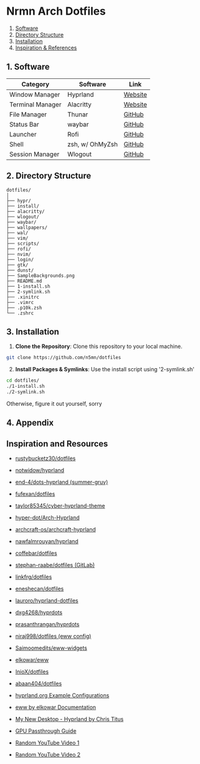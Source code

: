 # Nrmn Arch Dotfiles

1. [Software](#1-software)
2. [Directory Structure](#2-directory-structure)
3. [Installation](#3-installation)
4. [Inspiration & References](#4-inspiration--references)

## 1. Software
| Category               | Software               | Link                                          |
|------------------------|------------------------|-----------------------------------------------|
| Window Manager         | Hyprland               | [Website](https://hyprland.org/)              |
| Terminal Manager       | Alacritty              | [Website](https://alacritty.org/)             |
| File Manager           | Thunar                 | [GitHub](https://github.com/xfce-mirror/thunar) |
| Status Bar             | waybar                 | [GitHub](https://github.com/Alexays/Waybar)   |
| Launcher               | Rofi                   | [GitHub](https://github.com/davatorium/rofi)  |
| Shell                  | zsh, w/ OhMyZsh        | [GitHub](https://github.com/ohmyzsh/ohmyzsh/wiki/Installing-ZSH) |
| Session Manager        | Wlogout                | [GitHub](https://github.com/ArtsyMacaw/wlogout) |

## 2. Directory Structure

```
dotfiles/
│
├── hypr/
├── install/
├── alacritty/
├── wlogout/
├── waybar/
├── wallpapers/
├── wal/
├── vim/
├── scripts/
├── rofi/
├── nvim/
├── login/
├── gtk/
├── dunst/
├── SampleBackgrounds.png
├── README.md
├── 1-install.sh
├── 2-symlink.sh
├── .xinitrc
├── .vimrc
├── .p10k.zsh
└── .zshrc
```

## 3. Installation

1. **Clone the Repository**: Clone this repository to your local machine.

```bash
git clone https://github.com/n5mn/dotfiles
```

2. **Install Packages & Symlinks**: Use the install script using '2-symlink.sh'

```bash
cd dotfiles/
./1-install.sh
./2-symlink.sh
```

Otherwise, figure it out yourself, sorry

## 4. Appendix

## Inspiration and Resources

- [rustybucketz30/dotfiles](https://github.com/rustybucketz30/dotfiles)
- [notwidow/hyprland](https://github.com/notwidow/hyprland)
- [end-4/dots-hyprland (summer-gruv)](https://github.com/end-4/dots-hyprland/tree/summer-gruv)
- [fufexan/dotfiles](https://github.com/fufexan/dotfiles)
- [taylor85345/cyber-hyprland-theme](https://github.com/taylor85345/cyber-hyprland-theme)
- [hyper-dot/Arch-Hyprland](https://github.com/hyper-dot/Arch-Hyprland)
- [archcraft-os/archcraft-hyprland](https://github.com/archcraft-os/archcraft-hyprland)
- [nawfalmrouyan/hyprland](https://github.com/nawfalmrouyan/hyprland)
- [coffebar/dotfiles](https://github.com/coffebar/dotfiles)
- [stephan-raabe/dotfiles (GitLab)](https://gitlab.com/stephan-raabe/dotfiles)
- [linkfrg/dotfiles](https://github.com/linkfrg/dotfiles)
- [eneshecan/dotfiles](https://github.com/eneshecan/dotfiles)
- [lauroro/hyprland-dotfiles](https://github.com/lauroro/hyprland-dotfiles)
- [dxg4268/hyprdots](https://github.com/dxg4268/hyprdots)
- [prasanthrangan/hyprdots](https://github.com/prasanthrangan/hyprdots)
- [niraj998/dotfiles (eww config)](https://github.com/niraj998/dotfiles/tree/main/.config/eww)
- [Saimoomedits/eww-widgets](https://github.com/Saimoomedits/eww-widgets)
- [elkowar/eww](https://github.com/elkowar/eww)
- [InioX/dotfiles](https://github.com/InioX/dotfiles/)
- [abaan404/dotfiles](https://github.com/abaan404/dotfiles)
- [hyprland.org Example Configurations](https://wiki.hyprland.org/Configuring/Example-configurations/)
- [eww by elkowar Documentation](https://elkowar.github.io/eww/)

- [My New Desktop - Hyprland by Chris Titus](https://christitus.com/my-new-desktop-hyprland/)
- [GPU Passthrough Guide](https://www.youtube.com/watch?v=EujO_5KvCCo)
- [Random YouTube Video 1](https://www.youtube.com/watch?v=_nyStxAI75s)
- [Random YouTube Video 2](https://www.youtube.com/watch?v=nNvciN4sGKQ&t=69s)
